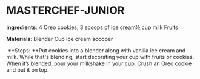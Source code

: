 # MASTERCHEF-JUNIOR



**ingredients**: 4 Oreo cookies, 3 scoops of ice cream½ cup milk Fruits

**Materials**: Blender Cup Ice cream scooper



​           **Steps: **Put cookies into a blender along with vanilla ice cream and milk. While that's blending, start decorating your cup with fruits or cookies. When it’s blended, pour your milkshake in your cup. Crush an Oreo cookie and put it on top.